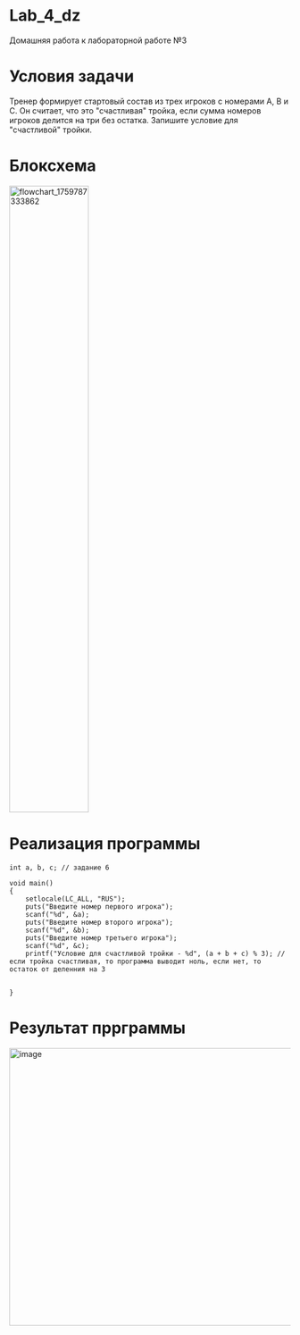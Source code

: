 # Lab_4_dz
Домашняя работа к лабораторной работе №3

# Условия задачи
Тренер формирует стартовый состав из трех игроков с номерами A, B и C. Он считает, что это "счастливая" тройка, если сумма номеров игроков делится на три без остатка. Запишите условие для "счастливой" тройки.

# Блоксхема

<img width="142" height="1122" alt="flowchart_1759787333862" src="https://github.com/user-attachments/assets/ad36f16a-d94c-4a45-907b-888b29fd487a" />

# Реализация программы

```
int a, b, c; // задание 6

void main()
{
	setlocale(LC_ALL, "RUS");
	puts("Введите номер первого игрока");
	scanf("%d", &a);
	puts("Введите номер второго игрока");
	scanf("%d", &b);
	puts("Введите номер третьего игрока");
	scanf("%d", &c);
	printf("Условие для счастливой тройки - %d", (a + b + c) % 3); //если тройка счастливая, то программа выводит ноль, если нет, то остаток от деленния на 3


}
```

# Результат пррграммы

<img width="920" height="497" alt="image" src="https://github.com/user-attachments/assets/6b49b735-107a-4baf-9ec1-e0436545a16c" />

